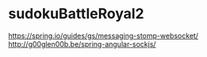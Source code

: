 # sudokuBattleRoyal2

https://spring.io/guides/gs/messaging-stomp-websocket/
http://g00glen00b.be/spring-angular-sockjs/
